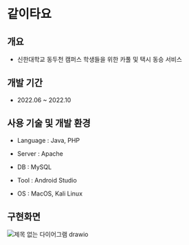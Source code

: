# 같이타요

## 개요
- 신한대학교 동두천 캠퍼스 학생들을 위한 카풀 및 택시 동승 서비스

## 개발 기간
- 2022.06 ~ 2022.10

## 사용 기술 및 개발 환경
- Language : Java, PHP
- Server : Apache

- DB : MySQL
- Tool : Android Studio
- OS : MacOS, Kali Linux

## 구현화면

![제목 없는 다이어그램 drawio](https://github.com/PIGMONGKEY/RideTogether/assets/113700356/8e10ba17-634b-4f1d-966b-92ec5893e824)
